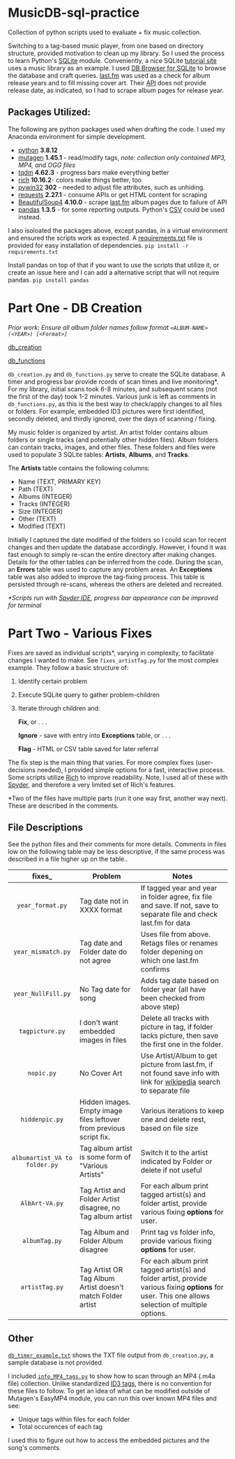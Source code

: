 # MusicDB-sql-practice
Collection of python scripts used to evaluate + fix music collection. 

Switching to a tag-based music player, from one based on directory structure, provided motivation to clean up my library. So I used the process to learn Python's [SQLite](https://docs.python.org/3/library/sqlite3.html#) module. Conveniently, a nice SQLite [tutorial site](https://www.sqlitetutorial.net/) uses a music library as an example. I used [DB Browser for SQLite](https://sqlitebrowser.org/) to browse the database and craft queries. [last.fm](last.fm) was used as a check for album release years and to fill missing cover art. Their [API](https://www.last.fm/api/show/album.getInfo) does not provide release date, as indicated, so I had to scrape album pages for release year.

## Packages Utilized:
The following are python packages used when drafting the code. I used my Anaconda environment for simple development.

* [python](https://www.python.org/) **3.8.12**
* [mutagen](https://mutagen.readthedocs.io/en/latest/) **1.45.1**  - read/modify tags, *note: collection only contained MP3, MP4, and OGG files*
* [tqdm](https://tqdm.github.io/) **4.62.3** - progress bars make everything better
* [rich](https://rich.readthedocs.io/en/stable/introduction.html) **10.16.2**- colors make things better, too
* [pywin32](https://pypi.org/project/pywin32/) **302** - needed to adjust file attributes, such as unhiding.
* [requests](https://docs.python-requests.org/en/latest/) **2.27.1** - consume APIs or get HTML content for scraping
* [BeautifulSoup4](https://pypi.org/project/beautifulsoup4/) **4.10.0** - scrape [last.fm](last.fm) album pages due to failure of API
* [pandas](https://pandas.pydata.org/) **1.3.5** - for some reporting outputs. Python's [CSV](https://docs.python.org/3/library/csv.html) could be used instead.

I also isoloated the packages above, except pandas, in a virtual environment and ensured the scripts work as expected. A [requirements.txt](https://github.com/NBPub/MusicDB-sql-practice/blob/main/requirements.txt) file is provided for easy installation of dependencies.
`pip install -r requirements.txt`

Install pandas on top of that if you want to use the scripts that utilize it, or create an issue here and I can add a alternative script that will not require pandas. `pip install pandas`


# Part One - DB Creation
*Prior work: Ensure all album folder names follow format `<ALBUM-NAME> (<YEAR>) [<Format>]`*

[db_creation](https://github.com/NBPub/MusicDB-sql-practice/blob/main/db_creation.py)

[db_functions](https://github.com/NBPub/MusicDB-sql-practice/blob/main/db_functions.py)

`db_creation.py` and `db_functions.py` serve to create the SQLite database. A timer and progress bar provide rcords of scan times and live monitoring\*. For my library, initial scans took 6-8 minutes, and subsequent scans (not the first of the day) took 1-2 minutes. Various junk is left as comments in `db_functions.py`, as this is the best way to check/apply changes to all files or folders. For example, embedded ID3 pictures were first identified, secondly deleted, and thirdly ignored, over the days of scanning / fixing.

My music folder is organized by artist. An artist folder contains album folders or single tracks (and potentially other hidden files). Album folders can contain tracks, images, and other files. These folders and files were used to populate 3 SQLite tables: **Artists**, **Albums**, and **Tracks**.

The **Artists** table contains the following columns:
* Name (TEXT, PRIMARY KEY)
* Path (TEXT)
* Albums (INTEGER)
* Tracks (INTEGER)
* Size (INTEGER)
* Other (TEXT)
* Modified (TEXT)

Initially I captured the date modified of the folders so I could scan for recent changes and then update the database accordingly. However, I found it was fast enough to simply re-scan the entire directory after making changes. Details for the other tables can be inferred from the code. During the scan, an **Errors** table was used to capture any problem areas. An **Exceptions** table was also added to improve the tag-fixing process. This table is persisted through re-scans, whereas the others are deleted and recreated.

*\*Scripts run with [Spyder IDE](https://www.spyder-ide.org/), progress bar appearance can be improved for terminal*

# Part Two - Various Fixes

Fixes are saved as individual scripts*, varying in complexity, to facilitate changes I wanted to make. See `fixes_artistTag.py` for the most complex example. They follow a basic structure of:

1) Identify certain problem
2) Execute SQLite query to gather problem-children
3) Iterate through children and: 

    **Fix**, or . . .
    
    **Ignore** - save with entry into **Exceptions** table, or . . .
    
    **Flag** - HTML or CSV table saved for later referral

The fix step is the main thing that varies. For more complex fixes (user-decisions needed), I provided simple options for a fast, interactive process. Some scripts utilize [Rich](https://rich.readthedocs.io/en/stable/introduction.html) to improve readability. Note, I used all of these with [Spyder](https://www.spyder-ide.org/), and therefore a very limited set of Rich's features.

\*Two of the files have multiple parts (run it one way first, another way next). These are described in the comments.

## File Descriptions

See the python files and their comments for more details. Comments in files low on the following table may be less descriptive, if the same process was described in a file higher up on the table..

| fixes_ | Problem | Notes |
| :----: | --- | --- |
| `year_format.py` | Tag date not in XXXX format | If tagged year and year in folder agree, fix file and save. If not, save to separate file and check last.fm for data |
| `year_mismatch.py` | Tag date and Folder date do not agree | Uses file from above. Retags files or renames folder depening on which one last.fm confirms |
| `year_NullFill.py` | No Tag date for song | Adds tag date based on folder year (all have been checked from above step) |
| `tagpicture.py` | I don't want embedded images in files | Delete all tracks with picture in tag, if folder lacks picture, then save the first one in the folder. |
| `nopic.py` | No Cover Art | Use Artist/Album to get picture from last.fm, if not found save info with link for [wikipedia](https://en.wikipedia.org/wiki/Main_Page) search to separate file |
| `hiddenpic.py` | Hidden images. Empty image files leftover from previous script fix. | Various iterations to keep one and delete rest, based on file size |
| `albumartist_VA to folder.py` | Tag album artist is some form of "Various Artists" | Switch it to the artist indicated by Folder or delete if not useful |
| `AlbArt-VA.py` | Tag Artist and Folder Artist disagree, no Tag album artist | For each album print tagged artist(s) and folder artist, provide various fixing **options** for user. |
| `albumTag.py` | Tag Album and Folder Album disagree | Print tag vs folder info, provide various fixing **options** for user. |
| `artistTag.py` | Tag Artist OR Tag Album Artist doesn't match Folder artist | For each album print tagged artist(s) and folder artist, provide various fixing **options** for user. This one allows selection of multiple options. |

## Other
[`db_timer_example.txt`](https://github.com/NBPub/MusicDB-sql-practice/blob/main/db_timer_example.txt) shows the TXT file output from `db_creation.py`, a sample database is not provided.

I included [`info_MP4_tags.py`](https://github.com/NBPub/MusicDB-sql-practice/blob/main/info_MP4-tags.py) to show how to scan through an MP4 (.m4a file) collection. Unlike standardized [ID3 tags](https://id3.org/id3v2.3.0#Declared_ID3v2_frames), there is no convention for these files to follow. To get an idea of what can be modified outside of Mutagen's EasyMP4 module, you can run this over known MP4 files and see:

* Unique tags within files for each folder
* Total occurences of each tag

I used this to figure out how to access the embedded pictures and the song's comments.
